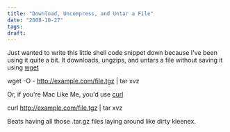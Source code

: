 ```yaml
---
title: "Download, Uncompress, and Untar a File"
date: "2008-10-27"
tags:
draft:
---
```


Just wanted to write this little shell code snippet down because I've been using it quite a bit.  It downloads, ungzips, and untars a file without saving it using [wget](http://linux.die.net/man/1/wget:)

<blockcode lang="bash">wget -O - http://example.com/file.tgz | tar xvz</blockcode>

Or, if you're Mac Like Me, you'd use [curl](http://curl.haxx.se/docs/manpage.html:)

<blockcode lang="bash">curl http://example.com/file.tgz | tar xvz</blockcode>

Beats having all those .tar.gz files laying around like dirty kleenex.
